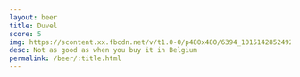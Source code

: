 ```yaml
---
layout: beer
title: Duvel
score: 5
img: https://scontent.xx.fbcdn.net/v/t1.0-0/p480x480/6394_10151428524928745_265167117_n.jpg?oh=809086856fc4837e43a5077471e0af53&oe=58850E7A
desc: Not as good as when you buy it in Belgium
permalink: /beer/:title.html
---
```

